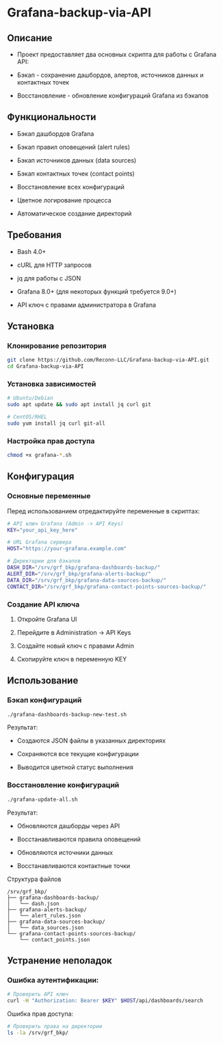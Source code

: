 # Grafana-backup-via-API

## Описание
* Проект предоставляет два основных скрипта для работы с Grafana API:

* Бэкап - сохранение дашбордов, алертов, источников данных и контактных точек

* Восстановление - обновление конфигураций Grafana из бэкапов

## Функциональности

* Бэкап дашбордов Grafana

* Бэкап правил оповещений (alert rules)

* Бэкап источников данных (data sources)

* Бэкап контактных точек (contact points)

* Восстановление всех конфигураций

* Цветное логирование процесса

* Автоматическое создание директорий

## Требования
* Bash 4.0+

* cURL для HTTP запросов

* jq для работы с JSON

* Grafana 8.0+ (для некоторых функций требуется 9.0+)

* API ключ с правами администратора в Grafana

## Установка
### Клонирование репозитория
```bash
git clone https://github.com/Reconn-LLC/Grafana-backup-via-API.git
cd Grafana-backup-via-API
```
### Установка зависимостей

```bash
# Ubuntu/Debian
sudo apt update && sudo apt install jq curl git

# CentOS/RHEL
sudo yum install jq curl git-all
```



### Настройка прав доступа
```bash
chmod +x grafana-*.sh
```

## Конфигурация
### Основные переменные
Перед использованием отредактируйте переменные в скриптах:

```bash
# API ключ Grafana (Admin -> API Keys)
KEY="your_api_key_here"

# URL Grafana сервера
HOST="https://your-grafana.example.com"

# Директории для бэкапов
DASH_DIR="/srv/grf_bkp/grafana-dashboards-backup/"
ALERT_DIR="/srv/grf_bkp/grafana-alerts-backup/"
DATA_DIR="/srv/grf_bkp/grafana-data-sources-backup/"
CONTACT_DIR="/srv/grf_bkp/grafana-contact-points-sources-backup/"
```

### Создание API ключа

1. Откройте Grafana UI

2. Перейдите в Administration -> API Keys

3. Создайте новый ключ с правами Admin

4. Скопируйте ключ в переменную KEY

## Использование
### Бэкап конфигураций
```bash
./grafana-dashboards-backup-new-test.sh
```
Результат:

* Создаются JSON файлы в указанных директориях

* Сохраняются все текущие конфигурации

* Выводится цветной статус выполнения



### Восстановление конфигураций
```bash
./grafana-update-all.sh
```

Результат:

* Обновляются дашборды через API

* Восстанавливаются правила оповещений

* Обновляются источники данных

* Восстанавливаются контактные точки

Структура файлов
```text
/srv/grf_bkp/
├── grafana-dashboards-backup/
│   └── dash.json
├── grafana-alerts-backup/
│   └── alert_rules.json
├── grafana-data-sources-backup/
│   └── data_sources.json
└── grafana-contact-points-sources-backup/
    └── contact_points.json
```
## Устранение неполадок

### Ошибка аутентификации:

``` bash
# Проверить API ключ
curl -H "Authorization: Bearer $KEY" $HOST/api/dashboards/search
```
Ошибка прав доступа:

```bash
# Проверить права на директории
ls -la /srv/grf_bkp/
```
